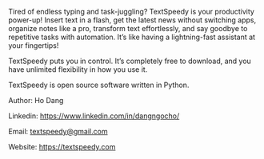 Tired of endless typing and task-juggling? TextSpeedy is your productivity power-up! Insert text in a flash, get the latest news without switching apps, organize notes like a pro, transform text effortlessly, and say goodbye to repetitive tasks with automation. It’s like having a lightning-fast assistant at your fingertips!

TextSpeedy puts you in control. It’s completely free to download, and you have unlimited flexibility in how you use it.

TextSpeedy is open source software written in Python.

Author: Ho Dang

Linkedin: https://www.linkedin.com/in/dangngocho/

Email: textspeedy@gmail.com

Website: https://textspeedy.com
